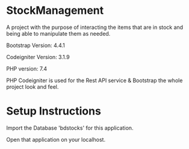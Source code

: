 # StockManagement

A project with the purpose of interacting the items that are in stock and being able to manipulate them as needed.

Bootstrap Version: 4.4.1

Codeigniter Version: 3.1.9

PHP version: 7.4

PHP Codeigniter is used for the Rest API service & Bootstrap  the whole project look and feel.

# Setup Instructions

Import the Database 'bdstocks' for this application.

Open that application on your localhost.


